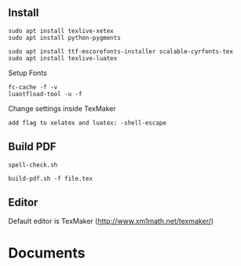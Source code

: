 
## Install

```
sudo apt install texlive-xetex
sudo apt install python-pygments
```
```
sudo apt install ttf-mscorefonts-installer scalable-cyrfonts-tex
sudo apt install texlive-luatex
```

Setup Fonts
```
fc-cache -f -v
luaotfload-tool -u -f
```

Change settings inside TexMaker
```
add flag to xelatex and luatex: -shell-escape
```

## Build PDF

```
spell-check.sh
```
```
build-pdf.sh -f file.tex
```

## Editor

Default editor is TexMaker (http://www.xm1math.net/texmaker/)


# Documents

